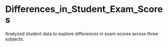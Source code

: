 # Differences_in_Student_Exam_Scores
Analyzed student data to explore differences in exam scores across three subjects.
